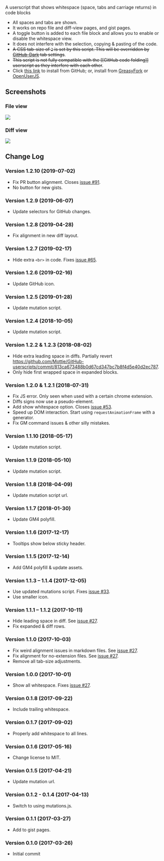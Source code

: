 A userscript that shows whitespace (space, tabs and carriage returns) in code blocks

* All spaces and tabs are shown.
* It works on repo file and diff-view pages, and gist pages.
* A toggle button is added to each file block and allows you to enable or disable the whitespace view.
* It does not interfere with the selection, copying & pasting of the code.
* <del>A CSS tab-size of `2` is set by this script. This will be overridden by [GitHub-Dark](https://github.com/StylishThemes/GitHub-Dark) tab settings</del>.
* <del>This script is not fully compatible with the [[GitHub code folding]] userscript as they interfere with each other</del>.
* Click [this link](https://raw.githubusercontent.com/Mottie/GitHub-userscripts/master/github-code-show-whitespace.user.js) to install from GitHub; or, install from [GreasyFork](https://greasyfork.org/en/scripts/28454-github-code-show-whitespace) or [OpenUserJS](https://openuserjs.org/scripts/Mottie/GitHub_Code_Show_Whitespace).

## Screenshots

### File view

![](https://raw.githubusercontent.com/Mottie/GitHub-userscripts/master/images/github-code-show-whitespace.gif)

### Diff view

![](https://raw.githubusercontent.com/Mottie/GitHub-userscripts/master/images/github-code-show-whitespace-diff.gif)

## Change Log

### Version 1.2.10 (2019-07-02)

* Fix PR button alignment. Closes [issue #91](https://github.com/Mottie/GitHub-userscripts/issues/91).
* No button for new gists.

### Version 1.2.9 (2019-06-07)

* Update selectors for GitHub changes.

### Version 1.2.8 (2019-04-28)

* Fix alignment in new diff layout.

### Version 1.2.7 (2019-02-17)

* Hide extra `<br>` in code. Fixes [issue #65](https://github.com/Mottie/GitHub-userscripts/issues/65).

### Version 1.2.6 (2019-02-16)

* Update GitHub icon.

### Version 1.2.5 (2019-01-28)

* Update mutation script.

### Version 1.2.4 (2018-10-05)

* Update mutation script.

### Version 1.2.2 & 1.2.3 (2018-08-02)

* Hide extra leading space in diffs. Partially revert https://github.com/Mottie/GitHub-userscripts/commit/813ca673488b0d67cd347bc7b8f4d5e40d2ec787.
* Only hide first wrapped space in expanded blocks.

### Version 1.2.0 & 1.2.1 (2018-07-31)

* Fix JS error. Only seen when used with a certain chrome extension.
* Diffs signs now use a pseudo-element.
* Add show whitespace option. Closes [issue #53](https://github.com/Mottie/GitHub-userscripts/issues/53).
* Speed up DOM interaction. Start using `requestAnimationFrame` with a generator.
* Fix GM command issues & other silly mistakes.

### Version 1.1.10 (2018-05-17)

* Update mutation script.

### Version 1.1.9 (2018-05-10)

* Update mutation script.

### Version 1.1.8 (2018-04-09)

* Update mutation script url.

### Version 1.1.7 (2018-01-30)

* Update GM4 polyfill.

### Version 1.1.6 (2017-12-17)

* Tooltips show below sticky header.

### Version 1.1.5 (2017-12-14)

* Add GM4 polyfill & update assets.

### Version 1.1.3 &ndash; 1.1.4 (2017-12-05)

* Use updated mutations script. Fixes [issue #33](https://github.com/Mottie/GitHub-userscripts/issues/33).
* Use smaller icon.

### Version 1.1.1 &ndash; 1.1.2 (2017-10-11)

* Hide leading space in diff. See [issue #27](https://github.com/Mottie/GitHub-userscripts/issues/27).
* Fix expanded &amp; diff rows.

### Version 1.1.0 (2017-10-03)

* Fix weird alignment issues in markdown files. See [issue #27](https://github.com/Mottie/GitHub-userscripts/issues/27).
* Fix alignment for no-extension files. See [issue #27](https://github.com/Mottie/GitHub-userscripts/issues/27).
* Remove all tab-size adjustments.

### Version 1.0.0 (2017-10-01)

* Show all whitespace. Fixes [issue #27](https://github.com/Mottie/GitHub-userscripts/issues/27).

### Version 0.1.8 (2017-09-22)

* Include trailing whitespace.

### Version 0.1.7 (2017-09-02)

* Properly add whitespace to all lines.

### Version 0.1.6 (2017-05-16)

* Change license to MIT.

### Version 0.1.5 (2017-04-21)

* Update mutation url.

### Version 0.1.2 - 0.1.4 (2017-04-13)

* Switch to using mutations.js.

### Version 0.1.1 (2017-03-27)

* Add to gist pages.

### Version 0.1.0 (2017-03-26)

* Initial commit
